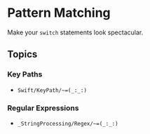 # Pattern Matching

Make your `switch` statements look spectacular.

## Topics

### Key Paths

- ``Swift/KeyPath/~=(_:_:)``

### Regular Expressions

- ``_StringProcessing/Regex/~=(_:_:)``
